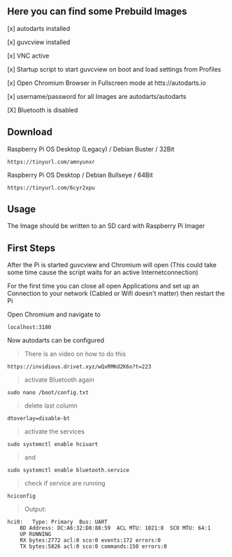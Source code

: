 ## Here you can find some Prebuild Images

[x] autodarts installed

[x] guvcview installed

[x] VNC active

[x] Startup script to start guvcview on boot and load settings from Profiles

[x] Open Chromium Browser in Fullscreen mode at htts://autodarts.io

[x] username/password for all Images are autodarts/autodarts

[X] Bluetooth is disabled


## Download

Raspberry Pi OS Desktop (Legacy) / Debian Buster / 32Bit
```
https://tinyurl.com/amnyunxr
```

Raspberry Pi OS Desktop / Debian Bullseye / 64Bit
```
https://tinyurl.com/6cyr2xpu
```


## Usage

The Image should be written to an SD card with Raspberry Pi Imager

## First Steps

After the Pi is started guvcview and Chromium will open (This could take some time cause the script waits for an active Internetconnection)

For the first time you can close all open Applications and set up an Connection to your network (Cabled or Wifi doesn't matter) then restart the Pi


Open Chromium and navigate to
```
localhost:3180
```

Now autodarts can be configured

> There is an video on how to do this
```
https://invidious.drivet.xyz/wQxRMKd2K6o?t=223
```
> activate Bluetooth again

```
sudo nano /boot/config.txt
```

> delete last column
```
dtoverlay=disable-bt
```

> activate the services
```
sudo systemctl enable hciuart
```

> and
```
sudo systemctl enable bluetooth.service
```

> check if service are running
```
hciconfig
```

> Output:
```
hci0:	Type: Primary  Bus: UART
	BD Address: DC:A6:32:D8:88:59  ACL MTU: 1021:8  SCO MTU: 64:1
	UP RUNNING 
	RX bytes:2772 acl:0 sco:0 events:172 errors:0
	TX bytes:5826 acl:0 sco:0 commands:150 errors:0
```